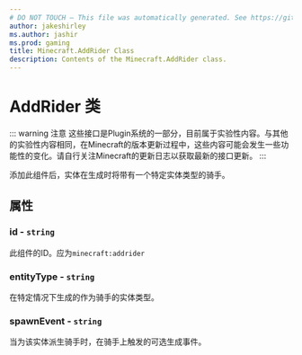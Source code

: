 ```yaml
---
# DO NOT TOUCH — This file was automatically generated. See https://github.com/Mojang/MinecraftScriptingApiDocsGenerator to modify descriptions, examples, etc.
author: jakeshirley
ms.author: jashir
ms.prod: gaming
title: Minecraft.AddRider Class
description: Contents of the Minecraft.AddRider class.
---
```

# AddRider 类

::: warning 注意
这些接口是Plugin系统的一部分，目前属于实验性内容。与其他的实验性内容相同，在Minecraft的版本更新过程中，这些内容可能会发生一些功能性的变化。请自行关注Minecraft的更新日志以获取最新的接口更新。
:::

添加此组件后，实体在生成时将带有一个特定实体类型的骑手。

## 属性

### **id** - `string`

此组件的ID。应为`minecraft:addrider`

### **entityType** - `string`
<!--暂定-->
在特定情况下生成的作为骑手的实体类型。

### **spawnEvent** - `string`

当为该实体派生骑手时，在骑手上触发的可选生成事件。
